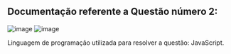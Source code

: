## Documentação referente a Questão número 2: 

![image](https://user-images.githubusercontent.com/56409084/155050005-8675e65a-7399-4b0e-a8d0-68d1e1eb5974.png)
![image](https://user-images.githubusercontent.com/56409084/155050063-2b185e58-1562-4ac2-ae0c-ee4998f9bcc1.png)

Linguagem de programação utilizada para resolver a questão: JavaScript.
